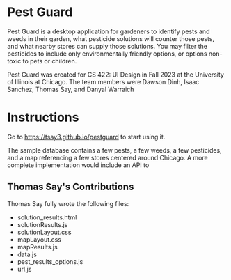 # Pest Guard
Pest Guard is a desktop application for gardeners to identify pests and weeds in their garden, what pesticide solutions will counter those pests, and what nearby stores can supply those solutions. You may filter the pesticides to include only environmentally friendly options, or options non-toxic to pets or children.

Pest Guard was created for CS 422: UI Design in Fall 2023 at the University of Illinois at Chicago. The team members were Dawson Dinh, Isaac Sanchez, Thomas Say, and Danyal Warraich

# Instructions

Go to https://tsay3.github.io/pestguard to start using it.

The sample database contains a few pests, a few weeds, a few pesticides, and a map referencing a few stores centered around Chicago. A more complete implementation would include an API to 

## Thomas Say's Contributions

Thomas Say fully wrote the following files:

* solution_results.html
* solutionResults.js
* solutionLayout.css
* mapLayout.css
* mapResults.js
* data.js
* pest_results_options.js
* url.js
